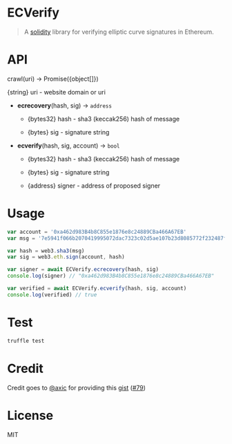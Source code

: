 # ECVerify

>  A [solidity](https://github.com/ethereum/solidity) library for verifying elliptic curve signatures in Ethereum.

# API

crawl(uri) -> Promise({object[]})

{string} uri - website domain or uri

- **ecrecovery**(hash, sig) -> `address`

  - {bytes32} hash - sha3 (keccak256) hash of message

  - {bytes} sig - signature string

- **ecverify**(hash, sig, account) -> `bool`

  - {bytes32} hash - sha3 (keccak256) hash of message

  - {bytes} sig - signature string

  - {address} signer - address of proposed signer


# Usage

```javascript
var account = '0xa462d983B4b8C855e1876e8c24889CBa466A67EB'
var msg = '7e5941f066b2070419995072dac7323c02d5ae107b23d8085772f232487fecae'

var hash = web3.sha3(msg)
var sig = web3.eth.sign(account, hash)

var signer = await ECVerify.ecrecovery(hash, sig)
console.log(signer) // "0xa462d983B4b8C855e1876e8c24889CBa466A67EB"

var verified = await ECVerify.ecverify(hash, sig, account)
console.log(verified) // true
```

# Test

```bash
truffle test
```

# Credit

Credit goes to [@axic](https://github.com/axic) for providing this [gist](https://gist.github.com/axic/5b33912c6f61ae6fd96d6c4a47afde6d) ([#79](https://github.com/ethereum/EIPs/issues/79#issuecomment-205051630))

# License

MIT
